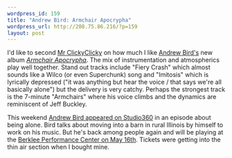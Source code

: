 ```yaml
--- 
wordpress_id: 159
title: "Andrew Bird: Armchair Apocrypha"
wordpress_url: http://208.75.86.216/?p=159
layout: post
---
```

I'd like to second <a href="http://jbreitling.blogspot.com/2007/03/review-andrew-bird-armchair-apocrypha.html">Mr ClickyClicky</a> on how much I like <a href="http://www.andrewbird.net">Andrew Bird's</a> new album <em><a href="http://www.amazon.com/gp/product/B000MV9A1C/mikechampion">Armchair Apocrypha</a></em>. The mix of instrumentation and atmospherics play well together. Stand out tracks include "Fiery Crash" which almost sounds like a Wilco (or even Superchunk) song and "Imitosis" which is lyrically depressed ("it was anything but hear the voice / that says we're all basically alone") but the delivery is very catchy. Perhaps the strongest track is the 7-minute "Armchairs" where his voice climbs and the dynamics are reminiscent of Jeff Buckley.

This weekend <a href="http://www.studio360.org/episodes/2007/03/23">Andrew Bird appeared on Studio360</a> in an episode about being alone. Bird talks about moving into a barn in rural Illinois by himself to work on his music. But he's back among people again and will be playing at the <a href="http://tourb.us/show/28842-Andrew_Bird-Berklee_Performance_Center-Boston-MA">Berklee Performance Center on May 16th</a>. Tickets were getting into the thin air section when I bought mine.

